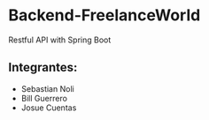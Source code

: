 # Backend-FreelanceWorld
Restful API with Spring Boot

## Integrantes:
- Sebastian Noli
- Bill Guerrero
- Josue Cuentas


